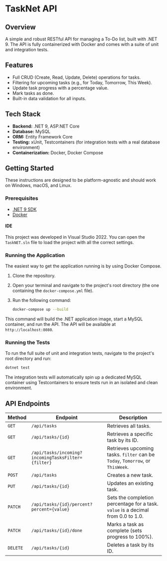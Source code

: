# TaskNet API

## Overview

A simple and robust RESTful API for managing a To-Do list, built with .NET 9. The API is fully containerized with Docker and comes with a suite of unit and integration tests.

## Features

- Full CRUD (Create, Read, Update, Delete) operations for tasks.
- Filtering for upcoming tasks (e.g., for Today, Tomorrow, This Week).
- Update task progress with a percentage value.
- Mark tasks as done.
- Built-in data validation for all inputs.

## Tech Stack

- **Backend:** .NET 9, ASP.NET Core
- **Database:** MySQL
- **ORM:** Entity Framework Core
- **Testing:** xUnit, Testcontainers (for integration tests with a real database environment)
- **Containerization:** Docker, Docker Compose

## Getting Started

These instructions are designed to be platform-agnostic and should work on Windows, macOS, and Linux.

### Prerequisites

- [.NET 9 SDK](https://dotnet.microsoft.com/download/dotnet/9.0)
- [Docker](https://www.docker.com/get-started)

#### IDE

This project was developed in Visual Studio 2022. You can open the `TaskNET.sln` file to load the project with all the correct settings.

### Running the Application

The easiest way to get the application running is by using Docker Compose.

1.  Clone the repository.
2.  Open your terminal and navigate to the project's root directory (the one containing the `docker-compose.yml` file).
3.  Run the following command:

    ```bash
    docker-compose up --build
    ```

This command will build the .NET application image, start a MySQL container, and run the API. The API will be available at `http://localhost:8080`.

### Running the Tests

To run the full suite of unit and integration tests, navigate to the project's root directory and run:

```bash
dotnet test
```

The integration tests will automatically spin up a dedicated MySQL container using Testcontainers to ensure tests run in an isolated and clean environment.

## API Endpoints

| Method | Endpoint                                    | Description                                               |
|--------|---------------------------------------------|-----------------------------------------------------------|
| `GET`    | `/api/tasks`                                | Retrieves all tasks.                                      |
| `GET`    | `/api/tasks/{id}`                           | Retrieves a specific task by its ID.                      |
| `GET`    | `/api/tasks/incoming?incomingTasksFilter={filter}` | Retrieves upcoming tasks. `filter` can be `Today`, `Tomorrow`, or `ThisWeek`. |
| `POST`   | `/api/tasks`                                | Creates a new task.                                       |
| `PUT`    | `/api/tasks/{id}`                           | Updates an existing task.                                 |
| `PATCH`  | `/api/tasks/{id}/percent?percent={value}`   | Sets the completion percentage for a task. `value` is a decimal from 0.0 to 1.0. |
| `PATCH`  | `/api/tasks/{id}/done`                      | Marks a task as complete (sets progress to 100%).         |
| `DELETE` | `/api/tasks/{id}`                           | Deletes a task by its ID.                                 |